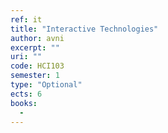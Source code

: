 ```yaml
---
ref: it
title: "Interactive Technologies"
author: avni
excerpt: ""
uri: ""
code: HCI103
semester: 1
type: "Optional"
ects: 6
books: 
  - 
---
```

